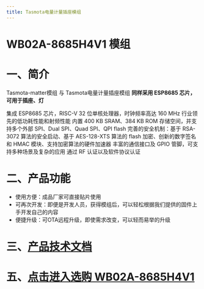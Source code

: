 ```yaml
---
title: Tasmota电量计量插座模组
---
```


#  WB02A-8685H4V1 模组


# 一、简介
Tasmota-matter模组 与 Tasmota电量计量插座模组 **同样采用 ESP8685 芯片，可用于插座、灯**

集成 ESP8685 芯片，RISC-V 32 位单核处理器，时钟频率高达 160 MHz
行业领先的低功耗性能和射频性能
内置 400 KB SRAM、384 KB ROM 存储空间，并支持多个外部 SPI、Dual SPI、Quad SPI、QPI flash
完善的安全机制：基于 RSA-3072 算法的安全启动、基于 AES-128-XTS 算法的 flash 加密、创新的数字签名和 HMAC 模块、支持加密算法的硬件加速器
丰富的通信接口及 GPIO 管脚，可支持多种场景及复杂的应用
通过 RF 认证以及软件协议认证

<!-- 模组图片：

![esp32c3图片](/assets/images/matter/8685-03.png) -->

# 二、产品功能

- 使用方便：成品厂家可直接贴片使用
- 可再次开发：即便是开发人员，获得模组后，可以轻松根据我们提供的固件上手开发自己的内容
- 便捷升级：可OTA远程升级，即使需求改变，可以轻而易举的升级



#  三、[产品技术文档](../../services_support/tasmota/WB02A-8685H4V1_datasheet.md)

# 五、[点击进入选购 WB02A-8685H4V1](../../buy_sample/index.md#esp8685)